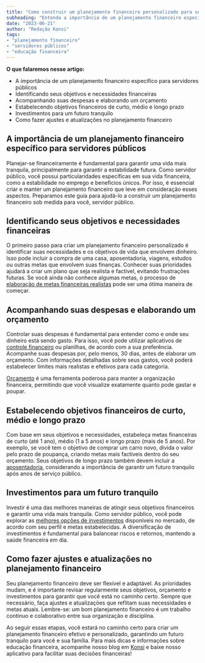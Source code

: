 ```yaml
---
title: "Como construir um planejamento financeiro personalizado para servidores públicos"
subheading: "Entenda a importância de um planejamento financeiro específico e como elaborá-lo para as suas necessidades."
date: "2023-06-21"
author: "Redação Konsi"
tags:
- "planejamento financeiro"
- "servidores públicos"
- "educação financeira"
---
```


**O que falaremos nesse artigo:**

- A importância de um planejamento financeiro específico para servidores públicos
- Identificando seus objetivos e necessidades financeiras
- Acompanhando suas despesas e elaborando um orçamento
- Estabelecendo objetivos financeiros de curto, médio e longo prazo
- Investimentos para um futuro tranquilo
- Como fazer ajustes e atualizações no planejamento financeiro

## A importância de um planejamento financeiro específico para servidores públicos

Planejar-se financeiramente é fundamental para garantir uma vida mais tranquila, principalmente para garantir a estabilidade futura. Como servidor público, você possui particularidades específicas em sua vida financeira, como a estabilidade no emprego e benefícios únicos. Por isso, é essencial criar e manter um planejamento financeiro que leve em consideração esses aspectos. Preparamos este guia para ajudá-lo a construir um planejamento financeiro sob medida para você, servidor público.

## Identificando seus objetivos e necessidades financeiras

O primeiro passo para criar um planejamento financeiro personalizado é identificar suas necessidades e os objetivos de vida que envolvem dinheiro. Isso pode incluir a compra de uma casa, aposentadoria, viagens, estudos ou outras metas que envolvem suas finanças. Conhecer suas prioridades ajudará a criar um plano que seja realista e factível, evitando frustrações futuras. Se você ainda não conhece algumas metas, o processo de [elaboração de metas financeiras realistas](como-elaborar-metas-financeiras-realistas-para-servidores-pblicos.md) pode ser uma ótima maneira de começar.

## Acompanhando suas despesas e elaborando um orçamento

Controlar suas despesas é fundamental para entender como e onde seu dinheiro está sendo gasto. Para isso, você pode utilizar aplicativos de [controle financeiro](aplicativo-de-controle-financeiro-confira-otimas-opcoes.md) ou planilhas, de acordo com a sua preferência. Acompanhe suas despesas por, pelo menos, 30 dias, antes de elaborar um orçamento. Com informações detalhadas sobre seus gastos, você poderá estabelecer limites mais realistas e efetivos para cada categoria.

[Orçamento](como-criar-e-seguir-um-oramento-financeiro-pessoal-para-servidores-pblicos.md) é uma ferramenta poderosa para manter a organização financeira, permitindo que você visualize exatamente quanto pode gastar e poupar. 

## Estabelecendo objetivos financeiros de curto, médio e longo prazo

Com base em seus objetivos e necessidades, estabeleça metas financeiras de curto (até 1 ano), médio (1 a 5 anos) e longo prazo (mais de 5 anos). Por exemplo, se você tem o objetivo de comprar um carro novo, divida o valor pelo prazo de poupança, criando metas mais factíveis dentro do seu orçamento. Seus objetivos de longo prazo também devem incluir a [aposentadoria](planejamento-financeiro-para-aposentadoria-no-setor-pblico.md), considerando a importância de garantir um futuro tranquilo após anos de serviço público.

## Investimentos para um futuro tranquilo

Investir é uma das melhores maneiras de atingir seus objetivos financeiros e garantir uma vida mais tranquila. Como servidor público, você pode explorar as [melhores opções de investimentos](investimentos-a-curto-prazo-para-servidores-pblicos-opes-seguras-e-rentveis.md) disponíveis no mercado, de acordo com seu perfil e metas estabelecidas. A diversificação de investimentos é fundamental para balancear riscos e retornos, mantendo a saúde financeira em dia.

## Como fazer ajustes e atualizações no planejamento financeiro

Seu planejamento financeiro deve ser flexível e adaptável. As prioridades mudam, e é importante revisar regularmente seus objetivos, orçamento e investimentos para garantir que você está no caminho certo. Sempre que necessário, faça ajustes e atualizações que reflitam suas necessidades e metas atuais. Lembre-se: um bom planejamento financeiro é um trabalho contínuo e colaborativo entre sua organização e disciplina.

Ao seguir essas etapas, você estará no caminho certo para criar um planejamento financeiro efetivo e personalizado, garantindo um futuro tranquilo para você e sua família. Para mais dicas e informações sobre educação financeira, acompanhe nosso blog em [Konsi](https://konsi.com.br/postagens) e baixe nosso aplicativo para facilitar suas decisões financeiras!